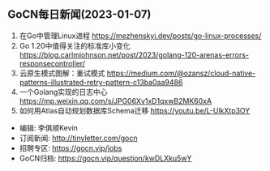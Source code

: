 ## GoCN每日新闻(2023-01-07)

1. 在Go中管理Linux进程 https://mezhenskyi.dev/posts/go-linux-processes/
2. Go 1.20中值得关注的标准库小变化 https://blog.carlmjohnson.net/post/2023/golang-120-arenas-errors-responsecontroller/
3. 云原生模式图解：重试模式 https://medium.com/@ozansz/cloud-native-patterns-illustrated-retry-pattern-c13ba0aa9486
4. 一个Golang实现的日志中心 https://mp.weixin.qq.com/s/JPG06Xv1xD1qxwB2MK60xA
5. 如何用Atlas自动规划数据库Schema迁移 https://youtu.be/L-UlkXtp3OY

* 编辑: 李俱顺Kevin
* 订阅新闻: http://tinyletter.com/gocn
* 招聘专区: https://gocn.vip/jobs
* GoCN归档: https://gocn.vip/question/kwDLXku5wY
